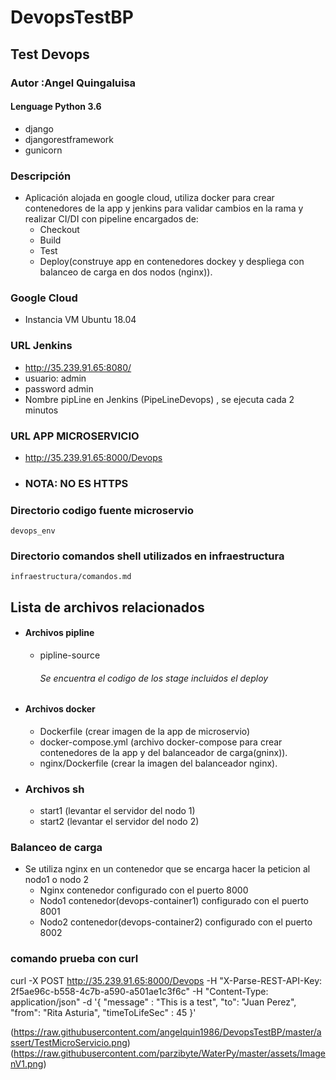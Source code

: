 # DevopsTestBP

## Test Devops
### Autor :Angel Quingaluisa

#### Lenguage Python 3.6
 - django
 - djangorestframework
 - gunicorn
 
### Descripción
   - Aplicación alojada en google cloud, utiliza docker para  crear contenedores de la app y jenkins  para validar cambios en la rama y realizar CI/DI con pipeline   encargados de:
        - Checkout
        - Build
        - Test
        - Deploy(construye app en contenedores dockey y despliega con balanceo de carga en dos nodos (nginx)).    

### Google Cloud
   -  Instancia VM  Ubuntu 18.04
### URL Jenkins
   - http://35.239.91.65:8080/
   - usuario: admin
   - password admin
   - Nombre pipLine en  Jenkins (PipeLineDevops) , se ejecuta cada 2 minutos
### URL APP MICROSERVICIO
   - http://35.239.91.65:8000/Devops
   - ### NOTA: NO ES HTTPS
### Directorio codigo fuente microservio
    devops_env

### Directorio comandos shell utilizados en infraestructura 
    infraestructura/comandos.md

## Lista de   archivos relacionados
   - #### Archivos pipline
        - pipline-source
           ###### Se encuentra el codigo de los stage   incluidos el deploy 
   - #### Archivos docker
        - Dockerfile (crear imagen de la app de microservio)
        - docker-compose.yml (archivo docker-compose para crear contenedores de la app y del balanceador de carga(gninx)).    
        - nginx/Dockerfile (crear la imagen del balanceador nginx).
   - ### Archivos sh
        - start1 (levantar el servidor del  nodo 1)
        - start2 (levantar el servidor del  nodo 2)
### Balanceo de carga
   - Se utiliza nginx en un contenedor que se encarga   hacer la peticion al nodo1 o nodo 2
        - Nginx contenedor configurado con el puerto 8000
        - Nodo1 contenedor(devops-container1) configurado con el puerto 8001
        - Nodo2 contenedor(devops-container2) configurado con el puerto 8002
 
             
     
### comando prueba con curl

curl -X POST http://35.239.91.65:8000/Devops   -H "X-Parse-REST-API-Key: 2f5ae96c-b558-4c7b-a590-a501ae1c3f6c" -H "Content-Type: application/json" -d  '{ "message" : "This is a test", "to": "Juan Perez", "from": "Rita Asturia", "timeToLifeSec" : 45 }'

(https://raw.githubusercontent.com/angelquin1986/DevopsTestBP/master/assert/TestMicroServicio.png)
(https://raw.githubusercontent.com/parzibyte/WaterPy/master/assets/ImagenV1.png)